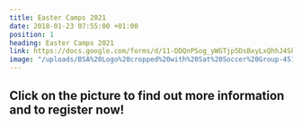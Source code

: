 ```yaml
---
title: Easter Camps 2021
date: 2018-01-23 07:55:00 +01:00
position: 1
heading: Easter Camps 2021
link: https://docs.google.com/forms/d/11-DDQnPSog_yWGTjp5DsBxyLxQhhJ4SkcQOA6nwJnzA/edit?usp=drive_web
image: "/uploads/BSA%20Logo%20cropped%20with%20Sat%20Soccer%20Group-451372.png"
---
```


## Click on the picture to find out more information and to register now!